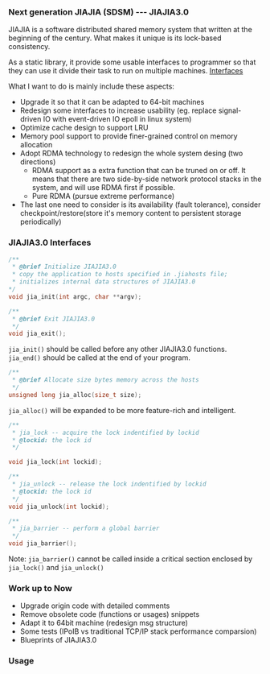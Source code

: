 ### Next generation JIAJIA (SDSM) --- JIAJIA3.0
JIAJIA is a software distributed shared memory system that written at the beginning of the century. What makes it unique is its lock-based consistency.

As a static library, it provide some usable interfaces to programmer so that they can use it divide their task to run on multiple machines. [Interfaces](#jiajia30-interfaces)

What I want to do is mainly include these aspects:

- Upgrade it so that it can be adapted to 64-bit machines
- Redesign some interfaces to increase usability (eg. replace signal-driven IO with event-driven IO epoll in linux system)
- Optimize cache design to support LRU
- Memory pool support to provide finer-grained control on memory allocation
- Adopt RDMA technology to redesign the whole system desing (two directions)
  - RDMA support as a extra function that can be truned on or off. It means that there are two side-by-side network protocol stacks in the system, and will use RDMA first if possible.
  - Pure RDMA (pursue extreme performance)
- The last one need to consider is its availability (fault tolerance), consider checkpoint/restore(store it's memory content to persistent storage periodically)

### JIAJIA3.0 Interfaces
```c
/**
 * @brief Initialize JIAJIA3.0
 * copy the application to hosts specified in .jiahosts file; 
 * initializes internal data structures of JIAJIA3.0
*/
void jia_init(int argc, char **argv);

/**
 * @brief Exit JIAJIA3.0
 */
void jia_exit();
```
`jia_init()` should be called before any other JIAJIA3.0 functions. \
`jia_end()` should be called at the end of your program.
```c
/**
 * @brief Allocate size bytes memory across the hosts
 */
unsigned long jia_alloc(size_t size);

```
`jia_alloc()` will be expanded to be more feature-rich and intelligent.

```c
/**
 * jia_lock -- acquire the lock indentified by lockid
 * @lockid: the lock id
 */

void jia_lock(int lockid);
```

```c
/**
 * jia_unlock -- release the lock indentified by lockid
 * @lockid: the lock id
 */
void jia_unlock(int lockid);
```

```c
/**
 * jia_barrier -- perform a global barrier
 */
void jia_barrier();
```
Note: `jia_barrier()` cannot be called inside a critical section enclosed by `jia_lock()` and `jia_unlock()`

### Work up to Now
- Upgrade origin code with detailed comments
- Remove obsolete code (functions or usages) snippets
- Adapt it to 64bit machine (redesign msg structure)
- Some tests (IPoIB vs traditional TCP/IP stack performance comparsion)
- Blueprints of JIAJIA3.0

### Usage